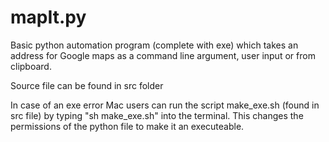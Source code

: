# mapIt.py
Basic python automation program (complete with exe) which takes an address for Google maps as a command line argument, 
user input or from clipboard.

Source file can be found in src folder

In case of an exe error Mac users can run the script make_exe.sh (found in src file) by typing "sh make_exe.sh" into the terminal. 
This changes the permissions of the python file to make it an executeable.  
